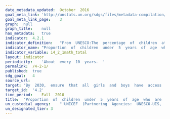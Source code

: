 ```yaml
---	
date_metadata_updated:	October  2016
goal_meta_link:	'http://unstats.un.org/sdgs/files/metadata-compilation/Metadata-Goal-4.pdf'
goal_meta_link_page:	3
graph:	null
graph_title:	null
has_metadata:	true
indicator:	4.2.1
indicator_definition:	"From  UNESCO:The  percentage  of  children  at  the  start  of  primary  school,  typically  age  6  years  in  many  countries,  who  demonstrate  age-appropriate  health,  learning  and  psychosocial  well-being  and  possess  the  necessary  competencies  and  knowledge  required  for  learning  in  the  early  primary  grades.  The  age  at  which  children  start  primary  school  varies  across  countries.  This  means  that  the  indicator  may  broadly  reflect  childrens  development  between  about  five  and  seven  years  of  age.From  UNICEF:  This  indicator  provides  the  proportion  of  children  under  the  age  of  five  who  are  developmentally  on  track  in  health,  learning  and  psychosocial  well-being.  It  is  calculated  by  dividing  the  number  of  children  under  the  age  of  five  who  are  developmentally  on  track  in  health,  learning  and  psychosocial  well-being  by  the  total  number  of  children  under  the  age  of  five  in  the  population."
indicator_name:	"Proportion  of  children  under  5  years  of  age  who  are  developmentally  on  track  in  health,  learning  and  psychosocial  well-being,  by  sex"
indicator_variable:	i4_2_1math_total
layout:	indicator
periodicity:	'About  every  10  years.  '
permalink:	/4-2-1/
published:	true
sdg_goal:	4
source_url:	
target:	"By  2030,  ensure  that  all  girls  and  boys  have  access  to  quality  early  childhood  development,  care  and  pre-primary  education  so  that  they  are  ready  for  primary  education."
target_id:	'4.2'
time_period:	Fall  2010
title:	"Proportion  of  children  under  5  years  of  age  who  are  developmentally  on  track  in  health,  learning  and  psychosocial  well-being,  by  sex"
un_custodial_agency:	"'UNICEF  (Partnering  Agencies:  UNESCO-UIS,  OECD)'"
un_designated_tier:	3
---	
```

